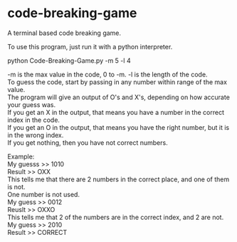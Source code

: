 # code-breaking-game
A terminal based code breaking game.

To use this program, just run it with a python interpreter.  

python Code-Breaking-Game.py -m 5 -l 4  

-m is the max value in the code, 0 to -m. -l is the length of the code.  
To guess the code, start by passing in any number within range of the max value.  
The program will give an output of O's and X's, depending on how accurate your guess was.  
If you get an X in the output, that means you have a number in the correct index in the code.  
If you get an O in the output, that means you have the right number, but it is in the wrong index.  
If you get nothing, then you have not correct numbers.  

Example:  
My guesss >> 1010  
Result >> OXX  
This tells me that there are 2 numbers in the correct place, and one of them is not.  
One number is not used.   
My guess >> 0012  
Reuslt >> OXXO  
This tells me that 2 of the numbers are in the correct index, and 2 are not.  
My guess >> 2010  
Result >> CORRECT  
